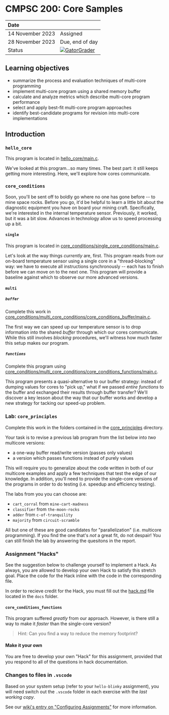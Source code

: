 # CMPSC 200: Core Samples

| Date              |          |
|:------------------|:---------|
| 14 November 2023 | Assigned  |
| 28 November 2023| Due, end of day      |
| Status           | [![GatorGrader](../../actions/workflows/main.yml/badge.svg)](../../actions/workflows/main.yml) |


## Learning objectives

* summarize the process and evaluation techniques of multi-core programming
* implement multi-core program using a shared memory buffer
* calculate and analyze metrics which describe multi-core program performance
* select and apply best-fit multi-core program approaches
* identify best-candidate programs for revision into multi-core implementations

## Introduction

### `hello_core`

This program is located in [hello_core/main.c](hello_core/main.c).

We've looked at this program...so many times. The best part: it still keeps getting more interesting. Here, we'll
explore how cores communicate.

### `core_conditions`

Soon, you'll be sent off to boldly go where no one has gone before -- to mine space rocks. Before you go, it'd be
helpful to learn a little bit about the diagnostic equipment you have on board your mining craft. Specifically,
we're interested in the internal temperature sensor. Previously, it worked, but it was a bit slow. Advances in 
technology allow us to speed processing up a bit.

#### `single`

This program is located in [core_conditions/single_core_conditions/main.c](core_conditions/single_core_conditions/main.c).

Let's look at the way things _currently_ are, first. This program reads from our on-board temperature sensor using a single core
in a "thread-blocking" way: we have to execute all instructions synchronously -- each has to finish before we can move on to the
next one. This program will provide a baseline against which to observe our more advanced versions.

#### `multi`

##### `buffer`

Complete this work in [core_conditions/multi_core_conditions/core_conditions_buffer/main.c](core_conditions/multi_core_conditions/core_conditions_buffer/main.c).

The first way we can speed up our temperature sensor is to drop information into the shared _buffer_ through which our cores communicate.
While this still involves _blocking_ procedures, we'll witness how much faster this setup makes our program.

##### `functions`

Complete this program using [core_conditions/multi_core_conditions/core_conditions_functions/main.c](core_conditions/multi_core_conditions/core_conditions_functions/main.c).

This program presents a quasi-alternative to our buffer strategy: instead of dumping values for cores to "pick up," what if we passed _entire functions_ to the
buffer and exchanged their results through buffer transfer? We'll discover a key lesson about the way that our buffer works and develop a new strategy
for tacking our speed-up problem.

### Lab: `core_principles`

Complete this work in the folders contained in the [core_principles](core_principles) directory.

Your task is to revise a previous lab program from the list below into _two_ multicore versions:

* a one-way buffer read/write version (passes only values)
* a version which passes functions instead of purely values

This will require you to generalize about the code written in both of our multicore examples and apply a few techniques that test the edge of our knowledge. In addition, you'll need to provide the single-core versions of the programs in order to do testing (i.e. speedup and efficiency testing).

The labs from you you can choose are:

* `cart_corral` from `mine-cart-madness`
* `classifier` from `the-moon-rocks`
* `adder` from `c-of-tranquility`
* `majority` from `circuit-scramble`

All but one of these are good candidates for "parallelization" (i.e. multicore programming). If you find the one that's _not_ a great fit, do not despair! You can still finish the lab by answering the quesitons in the report.

### Assignment "Hacks"

See the suggestion below to challenge yourself to implement a Hack. As always, you are allowed to develop
your own Hack to satisfy this stretch goal. Place the code for the Hack inline with the code in the corresponding
file.

In order to recieve credit for the Hack, you must fill out the [hack.md](docs/hack.md) file located in the
`docs` folder.

#### `core_conditions_functions`

This program suffered _greatly_ from our approach. However, is there still a way to make it _faster_ than the single-core version? 

> Hint: Can you find a way to reduce the memory footprint?

#### Make it your own

You are free to develop your own "Hack" for this assignment, provided that you respond to all of the questions in hack documentation.

### Changes to files in `.vscode`

Based on your system setup (refer to your `hello-blinky` assignment), you will need switch out the `.vscode` folder in each exercise with the _last working copy_.

See our [wiki's entry  on "Configuring Assignments"](https://github.com/allegheny-college-cmpsc-200-fall-2023/course-materials/wiki/03-Configuring-Assignments)
for more information.

